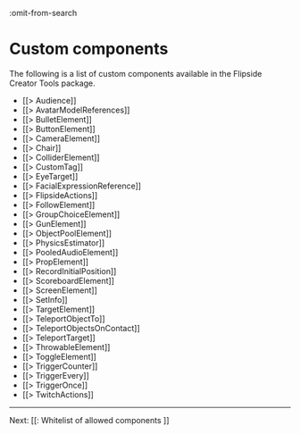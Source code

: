 :omit-from-search

# Custom components

The following is a list of custom components available in the Flipside Creator Tools package.

* [[> Audience]]
* [[> AvatarModelReferences]]
* [[> BulletElement]]
* [[> ButtonElement]]
* [[> CameraElement]]
* [[> Chair]]
* [[> ColliderElement]]
* [[> CustomTag]]
* [[> EyeTarget]]
* [[> FacialExpressionReference]]
* [[> FlipsideActions]]
* [[> FollowElement]]
* [[> GroupChoiceElement]]
* [[> GunElement]]
* [[> ObjectPoolElement]]
* [[> PhysicsEstimator]]
* [[> PooledAudioElement]]
* [[> PropElement]]
* [[> RecordInitialPosition]]
* [[> ScoreboardElement]]
* [[> ScreenElement]]
* [[> SetInfo]]
* [[> TargetElement]]
* [[> TeleportObjectTo]]
* [[> TeleportObjectsOnContact]]
* [[> TeleportTarget]]
* [[> ThrowableElement]]
* [[> ToggleElement]]
* [[> TriggerCounter]]
* [[> TriggerEvery]]
* [[> TriggerOnce]]
* [[> TwitchActions]]

---

Next: [[: Whitelist of allowed components ]]
